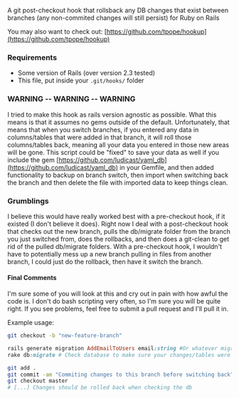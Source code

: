 A git post-checkout hook that rollsback any DB changes that exist between branches (any non-commited changes will still persist) for Ruby on Rails

You may also want to check out: [https://github.com/tpope/hookup](https://github.com/tpope/hookup)

### Requirements

*  Some version of Rails (over version 2.3 tested)
*  This file, put inside your ```.git/hooks/``` folder

### WARNING -- WARNING -- WARNING

I tried to make this hook as rails version agnostic as possible. What this means is that it assumes no gems outside of the default. Unfortunately, that means that when you switch branches, if you entered any data in columns/tables that were added in that branch, it will roll those columns/tables back, meaning all your data you entered in those new areas will be gone. This script could be "fixed" to save your data as well if you include the gem [https://github.com/ludicast/yaml_db](https://github.com/ludicast/yaml_db) in your Gemfile, and then added functionality to backup on branch switch, then import when switching back the branch and then delete the file with imported data to keep things clean.

### Grumblings

I believe this would have really worked best with a pre-checkout hook, if it existed (I don't believe it does). Right now I deal with a post-checkout hook that checks out the new branch, pulls the db/migrate folder from the branch you just switched from, does the rollbacks, and then does a git-clean to get rid of the pulled db/migrate folders. With a pre-checkout hook, I wouldn't have to potentially mess up a new branch pulling in files from another branch, I could just do the rollback, then have it switch the branch. 


#### Final Comments

I'm sure some of you will look at this and cry out in pain with how awful the code is. I don't do bash scripting very often, so I'm sure you will be quite right. If you see problems, feel free to submit a pull request and I'll pull it in.

Example usage:

```bash
git checkout -b "new-feature-branch"
```

```ruby
rails generate migration AddEmailToUsers email:string #Or whatever migration/addition you are doing (models, etc)```
rake db:migrate # Check database to make sure your changes/tables were added
```

```bash
git add .
git commit -am "Commiting changes to this branch before switching back"
git checkout master
# [...] Changes should be rolled back when checking the db
````
